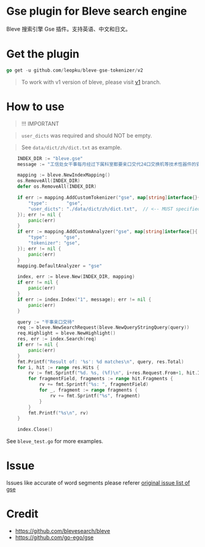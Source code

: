 # Gse plugin for Bleve search engine

Bleve 搜索引擎 Gse 插件。支持英语、中文和日文。

# Get the plugin

```go
go get -u github.com/leopku/bleve-gse-tokenizer/v2
```

> To work with v1 version of bleve, please visit [v1](../../tree/v1) branch.

# How to use

> !!! IMPORTANT

> `user_dicts` was required and should NOT be empty.

> See `data/dict/zh/dict.txt` as example.

```go
	INDEX_DIR := "bleve.gse"
	message := "工信处女干事每月经过下属科室都要亲口交代24口交换机等技术性器件的安装工作"

	mapping := bleve.NewIndexMapping()
	os.RemoveAll(INDEX_DIR)
	defer os.RemoveAll(INDEX_DIR)

	if err := mapping.AddCustomTokenizer("gse", map[string]interface{}{
		"type":       "gse",
		"user_dicts": "./data/dict/zh/dict.txt",  // <-- MUST specified, otherwise panic would occurred.
	}); err != nil {
		panic(err)
	}
	if err := mapping.AddCustomAnalyzer("gse", map[string]interface{}{
		"type":      "gse",
		"tokenizer": "gse",
	}); err != nil {
		panic(err)
	}
	mapping.DefaultAnalyzer = "gse"

	index, err := bleve.New(INDEX_DIR, mapping)
	if err != nil {
		panic(err)
	}
	if err := index.Index("1", message); err != nil {
		panic(err)
	}

	query := "干事亲口交待"
	req := bleve.NewSearchRequest(bleve.NewQueryStringQuery(query))
	req.Highlight = bleve.NewHighlight()
	res, err := index.Search(req)
	if err != nil {
		panic(err)
	}
	fmt.Printf("Result of: '%s': %d matches\n", query, res.Total)
	for i, hit := range res.Hits {
		rv := fmt.Sprintf("%d. %s, (%f)\n", i+res.Request.From+1, hit.ID, hit.Score)
		for fragmentField, fragments := range hit.Fragments {
			rv += fmt.Sprintf("%s: ", fragmentField)
			for _, fragment := range fragments {
				rv += fmt.Sprintf("%s", fragment)
			}
		}
		fmt.Printf("%s\n", rv)
	}

	index.Close()
```

See `bleve_test.go` for more examples.

# Issue

Issues like accurate of word segments please referer [original issue list of gse](https://github.com/go-ego/gse/issues)

# Credit

* https://github.com/blevesearch/bleve
* https://github.com/go-ego/gse
